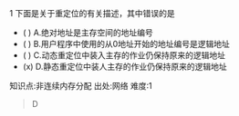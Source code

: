 1
下面是关于重定位的有关描述，其中错误的是
- ( ) A.绝对地址是主存空间的地址编号
- ( ) B.用户程序中使用的从0地址开始的地址编号是逻辑地址
- ( ) C.动态重定位中装入主存的作业仍保持原来的逻辑地址
- (x) D.静态重定位中装人主存的作业仍保持原来的逻辑地址

知识点:非连续内存分配
出处:网络
难度:1
> D
